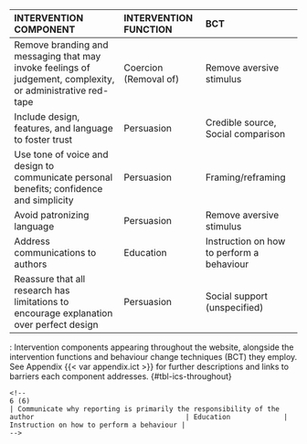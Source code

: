 | **INTERVENTION COMPONENT**                                                                                                     | **INTERVENTION FUNCTION** | **BCT**                                    |
|:--------------------------------|:-----------------|:--------------------|
| Remove branding and messaging that may invoke feelings of judgement, complexity, or administrative red-tape | Coercion (Removal of) | Remove aversive stimulus                  |
| Include design, features, and language to foster trust                                                      | Persuasion            | Credible source, Social comparison        |
| Use tone of voice and design to communicate personal benefits; confidence and simplicity                    | Persuasion            | Framing/reframing                         |
| Avoid patronizing language                                                                                  | Persuasion            | Remove aversive stimulus                  |
| Address communications to authors                                                                           | Education             | Instruction on how to perform a behaviour |
| Reassure that all research has limitations to encourage explanation over perfect design                     | Persuasion            | Social support (unspecified)              |

: Intervention components appearing throughout the website, alongside the intervention functions and behaviour change techniques (BCT) they employ. See Appendix {{< var appendix.ict >}} for further descriptions and links to barriers each component addresses. {#tbl-ics-throughout}

```{=html}
<!--
6 (6)
| Communicate why reporting is primarily the responsibility of the author                                     | Education             | Instruction on how to perform a behaviour |
-->
```